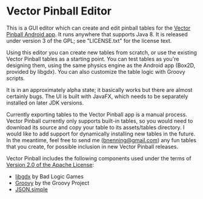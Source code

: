 # Vector Pinball Editor

This is a GUI editor which can create and edit pinball tables for the [Vector Pinball Android app](https://github.com/dozingcat/Vector-Pinball). It runs anywhere that supports Java 8. It is released under version 3 of the GPL; see "LICENSE.txt" for the license text.

Using this editor you can create new tables from scratch, or use the existing Vector Pinball tables as a starting point. You can test tables as you're designing them, using the same physics engine as the Android app (Box2D, provided by libgdx). You can also customize the table logic with Groovy scripts.

It is in an approximately alpha state; it basically works but there are almost certainly bugs. The UI is built with JavaFX, which needs to be separately installed on later JDK versions.

Currently exporting tables to the Vector Pinball app is a manual process. Vector Pinball currently only supports built-in tables, so you would need to download its source and copy your table to its assets/tables directory. I would like to add support for dynamically installing new tables in the future. In the meantime, feel free to send me (bnenning@gmail.com) any fun tables that you create, for possible inclusion in new Vector Pinball releases.

Vector Pinball includes the following components used under the terms of [Version 2.0 of the Apache License](http://www.apache.org/licenses/LICENSE-2.0):
*  [libgdx](http://libgdx.badlogicgames.com/) by Bad Logic Games
*  [Groovy](http://groovy-lang.org/) by the Groovy Project
*  [JSON.simple](https://code.google.com/p/json-simple/)